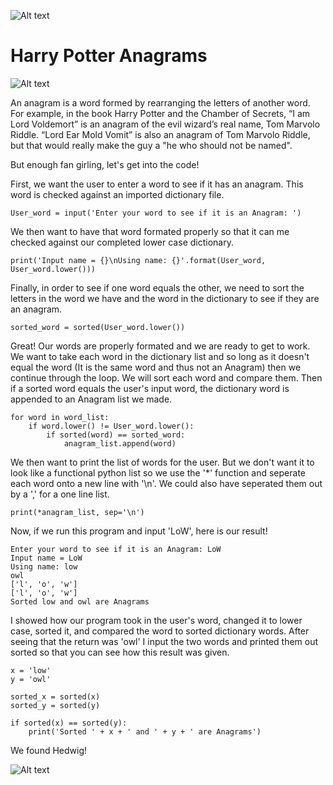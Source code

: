 ![Alt text](https://images-wixmp-ed30a86b8c4ca887773594c2.wixmp.com/f/1cccbcdd-92bd-44d6-b5f6-d7959eddf41b/d3jcvxa-c2b65d35-e3fe-46ce-bf06-9a3cf4fa56f4.png?token=eyJ0eXAiOiJKV1QiLCJhbGciOiJIUzI1NiJ9.eyJzdWIiOiJ1cm46YXBwOiIsImlzcyI6InVybjphcHA6Iiwib2JqIjpbW3sicGF0aCI6IlwvZlwvMWNjY2JjZGQtOTJiZC00NGQ2LWI1ZjYtZDc5NTllZGRmNDFiXC9kM2pjdnhhLWMyYjY1ZDM1LWUzZmUtNDZjZS1iZjA2LTlhM2NmNGZhNTZmNC5wbmcifV1dLCJhdWQiOlsidXJuOnNlcnZpY2U6ZmlsZS5kb3dubG9hZCJdfQ.O94hGo-lvqhDxD9gL8sEgT_e70LnVEFJA0Ug6Xh0XZY "HP Banner")

# Harry Potter Anagrams


![Alt text](https://smedia2.intoday.in/indiatoday/images/stories/2016May/18_051316044939.jpg "Lord Voldemort")

An anagram is a word formed by rearranging the letters of another word. For example, in the book Harry 
Potter and the Chamber of Secrets, “I am Lord Voldemort” is an anagram of the evil wizard’s real name, 
Tom Marvolo Riddle. “Lord Ear Mold Vomit” is also an anagram of Tom Marvolo Riddle, but that would really make the guy a 
"he who should not be named". 

But enough fan girling, let's get into the code!

First, we want the user to enter a word to see if it has an anagram. This word is checked against an imported dictionary file. 

```
User_word = input('Enter your word to see if it is an Anagram: ') 
```
We then want to have that word formated properly so that it can me checked against our completed lower case dictionary.
```
print('Input name = {}\nUsing name: {}'.format(User_word, User_word.lower()))
```
Finally, in order to see if one word equals the other, we need to sort the letters in the word we have and the word in the dictionary to see if they are an anagram. 
```
sorted_word = sorted(User_word.lower())
```
Great! Our words are properly formated and we are ready to get to work. 
We want to take each word in the dictionary list and so long as it doesn't equal the word (It is the same word and thus not an Anagram) then we continue through the loop.
We will sort each word and compare them.
Then if a sorted word equals the user's input word, the dictionary word is appended to an Anagram list we made. 
```
for word in word_list: 
    if word.lower() != User_word.lower():
        if sorted(word) == sorted_word:
            anagram_list.append(word)
```
We then want to print the list of words for the user. But we don't want it to look like a functional python list so we use the '*' 
function and seperate each word onto a new line with '\n'. We could also have seperated them out by a ',' for a one line list.  
```
print(*anagram_list, sep='\n') 
```
Now, if we run this program and input 'LoW', here is our result!

```
Enter your word to see if it is an Anagram: LoW
Input name = LoW
Using name: low
owl
['l', 'o', 'w']
['l', 'o', 'w']
Sorted low and owl are Anagrams
```
I showed how our program took in the user's word, changed it to lower case, sorted it, and compared the word to sorted dictionary words.
After seeing that the return was 'owl' I input the two words and printed them out sorted so that you can see how this result was given. 
```
x = 'low'
y = 'owl'

sorted_x = sorted(x) 
sorted_y = sorted(y)

if sorted(x) == sorted(y):
    print('Sorted ' + x + ' and ' + y + ' are Anagrams') 
```
We found Hedwig! 

![Alt text](https://th.bing.com/th/id/OIP._VCwlxA3S6z5AvJ1sQN8aQHaFj?pid=ImgDet&rs=1 "Owl Anagram")

